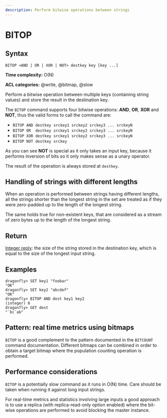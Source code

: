 ```yaml
---
description: Perform bitwise operations between strings
---
```


# BITOP

## Syntax

    BITOP <AND | OR | XOR | NOT> destkey key [key ...]

**Time complexity:** O(N)

**ACL categories:** @write, @bitmap, @slow

Perform a bitwise operation between multiple keys (containing string values) and
store the result in the destination key.

The `BITOP` command supports four bitwise operations: **AND**, **OR**, **XOR**
and **NOT**, thus the valid forms to call the command are:


* `BITOP AND destkey srckey1 srckey2 srckey3 ... srckeyN`
* `BITOP OR  destkey srckey1 srckey2 srckey3 ... srckeyN`
* `BITOP XOR destkey srckey1 srckey2 srckey3 ... srckeyN`
* `BITOP NOT destkey srckey`

As you can see **NOT** is special as it only takes an input key, because it
performs inversion of bits so it only makes sense as a unary operator.

The result of the operation is always stored at `destkey`.

## Handling of strings with different lengths

When an operation is performed between strings having different lengths, all the
strings shorter than the longest string in the set are treated as if they were
zero-padded up to the length of the longest string.

The same holds true for non-existent keys, that are considered as a stream of
zero bytes up to the length of the longest string.

## Return

[Integer reply](https://redis.io/docs/reference/protocol-spec#resp-integers): the size of the string stored in the destination key, which is equal to the
size of the longest input string.

## Examples

```shell
dragonfly> SET key1 "foobar"
"OK"
dragonfly> SET key2 "abcdef"
"OK"
dragonfly> BITOP AND dest key1 key2
(integer) 6
dragonfly> GET dest
"`bc`ab"
```

## Pattern: real time metrics using bitmaps

`BITOP` is a good complement to the pattern documented in the `BITCOUNT` command
documentation.
Different bitmaps can be combined in order to obtain a target bitmap where
the population counting operation is performed.

## Performance considerations

`BITOP` is a potentially slow command as it runs in O(N) time.
Care should be taken when running it against long input strings.

For real-time metrics and statistics involving large inputs a good approach is
to use a replica (with replica-read-only option enabled) where the bit-wise
operations are performed to avoid blocking the master instance.
